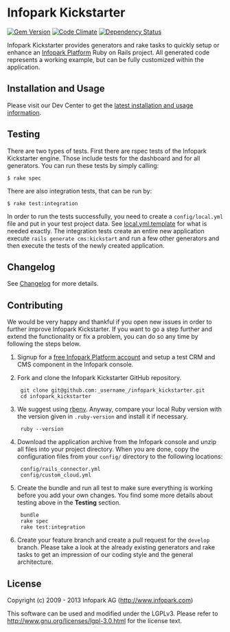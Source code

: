 # Infopark Kickstarter

[![Gem Version](https://badge.fury.io/rb/infopark_kickstarter.png)](http://badge.fury.io/rb/infopark_kickstarter)
[![Code Climate](https://codeclimate.com/github/infopark/infopark_kickstarter.png)](https://codeclimate.com/github/infopark/infopark_kickstarter)
[![Dependency Status](https://gemnasium.com/infopark/infopark_kickstarter.png)](https://gemnasium.com/infopark/infopark_kickstarter)

Infopark Kickstarter provides generators and rake tasks to quickly setup or enhance an [Infopark
Platform](http://infopark.de) Ruby on Rails project. All generated code
represents a working example, but can be fully customized within the application.


## Installation and Usage

Please visit our Dev Center to get the
[latest installation and usage information](https://dev.infopark.net/kickstarter).


## Testing

There are two types of tests. First there are rspec tests of the Infopark Kickstarter
engine. Those include tests for the dashboard and for all generators. You can run these tests by
simply calling:

    $ rake spec

There are also integration tests, that can be run by:

    $ rake test:integration

In order to run the tests successfully, you need to create a ```config/local.yml``` file and put in your
test project data. See [local.yml.template](https://github.com/infopark/infopark_kickstarter/blob/master/config/local.yml.template)
for what is needed exactly. The integration tests create an entire new application execute
```rails generate cms:kickstart``` and run a few other generators and then execute the tests of the
newly created application.


## Changelog

See [Changelog](https://github.com/infopark/infopark_kickstarter/blob/master/CHANGELOG.md) for more
details.


## Contributing

We would be very happy and thankful if you open new issues in order to further improve Infopark
Kickstarter. If you want to go a step further and extend the functionality or fix a problem, you can
do so any time by following the steps below.

1. Signup for a [free Infopark Platform account](http://www.infopark.de/) and setup a test CRM
   and CMS component in the Infopark console.

2. Fork and clone the Infopark Kickstarter GitHub repository.

        git clone git@github.com:_username_/infopark_kickstarter.git
        cd infopark_kickstarter

3. We suggest using [rbenv](https://github.com/sstephenson/rbenv/). Anyway, compare your local Ruby
   version with the version given in `.ruby-version` and install it if necessary.

        ruby --version

3. Download the application archive from the Infopark console and unzip all files into your project
   directory. When you are done, copy the configuration files from your `config/` directory to the
   following locations:

        config/rails_connector.yml
        config/custom_cloud.yml


4. Create the bundle and run all test to make sure everything is working before you add your own
   changes. You find some more details about testing above in the __Testing__ section.

        bundle
        rake spec
        rake test:integration

5. Create your feature branch and create a pull request for the `develop` branch. Please take a
   look at the already existing generators and rake tasks to get an impression of our coding style
   and the general architecture.


## License
Copyright (c) 2009 - 2013 Infopark AG (http://www.infopark.com)

This software can be used and modified under the LGPLv3. Please refer to http://www.gnu.org/licenses/lgpl-3.0.html for the license text.
